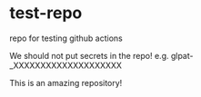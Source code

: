 # test-repo
repo for testing github actions

We should not put secrets in the repo!  e.g. glpat-_XXXXXXXXXXXXXXXXXXXX

This is an amazing repository!
